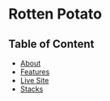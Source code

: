<h1>Rotten Potato</h1>

## Table of Content
<ul>
  <li><a href="#About">About</a></li>
  <li><a href="#Features">Features</a></li>
  <li><a href="https://jsapp-rotten-potatoes.herokuapp.com/">Live Site</a></li>
  <li><a href="#Stacks">Stacks</a></li>
</ul>

